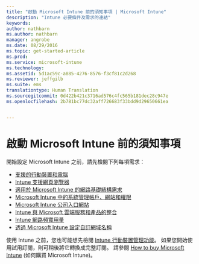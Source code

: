 ```yaml
---
title: "啟動 Microsoft Intune 前的須知事項 | Microsoft Intune"
description: "Intune 必要條件及需求的連結"
keywords: 
author: nathbarn
ms.author: nathbarn
manager: angrobe
ms.date: 08/29/2016
ms.topic: get-started-article
ms.prod: 
ms.service: microsoft-intune
ms.technology: 
ms.assetid: 5d1ac59c-a885-4276-8576-f3cf81c2d268
ms.reviewer: jeffgilb
ms.suite: ems
translationtype: Human Translation
ms.sourcegitcommit: 0d422b421c3716ad576c4fc565b181dec28c947e
ms.openlocfilehash: 2b781bc77dc32aff726683f33bdd9d29650661ea


---
```


# 啟動 Microsoft Intune 前的須知事項

開始設定 Microsoft Intune 之前，請先檢閱下列每項需求︰

- [支援的行動裝置和電腦](supported-mobile-devices-and-computers.md)
- [Intune 支援網頁瀏覽器](supported-web-browsers.md)
- [適用於 Microsoft Intune 的網路基礎結構需求](network-infrastructure-requirements-for-microsoft-intune.md)
- [Microsoft Intune 中的系統管理帳戶、網站和權限](administrative-accounts-websites-perms.md)
- [Microsoft Intune 公司入口網站](microsoft-intune-company-portal.md)
- [Intune 與 Microsoft 雲端服務和產品的整合](integration-with-cloud-services.md)
- [Intune 網路頻寬用量](network-bandwidth-use.md)
- [透過 Microsoft Intune 設定自訂網域名稱](domain-names-for-microsoft-intune.md)


使用 Intune 之前，您也可能想先檢閱 [Intune 行動裝置管理功能](/intune/get-started/mobile-device-management-capabilities-in-microsoft-intune)。 如果您開始使用試用訂閱，則可稍後將它轉換成完整訂閱。 請參閱 [How to buy Microsoft Intune](http://www.microsoft.com/en-us/server-cloud/products/microsoft-intune/Purchasing.aspx) (如何購買 Microsoft Intune)。



<!--HONumber=Oct16_HO4-->


